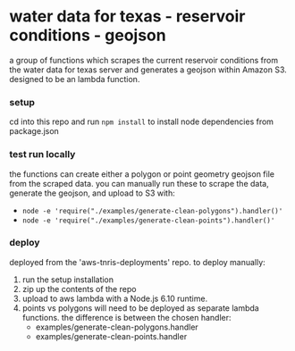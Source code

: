 # water data for texas - reservoir conditions - geojson
a group of functions which scrapes the current reservoir conditions from the water data for texas server and generates a geojson within Amazon S3. designed to be an lambda function.

### setup

cd into this repo and run `npm install` to install node dependencies from package.json

### test run locally

the functions can create either a polygon or point geometry geojson file from the scraped data. you can manually run these to scrape the data, generate the geojson, and upload to S3 with:
* `node -e 'require("./examples/generate-clean-polygons").handler()'`
* `node -e 'require("./examples/generate-clean-points").handler()'`

### deploy

deployed from the 'aws-tnris-deployments' repo. to deploy manually:
1. run the setup installation
1. zip up the contents of the repo
1. upload to aws lambda with a Node.js 6.10 runtime.
1. points vs polygons will need to be deployed as separate lambda functions. the difference is between the chosen handler:
    * examples/generate-clean-polygons.handler
    * examples/generate-clean-points.handler

